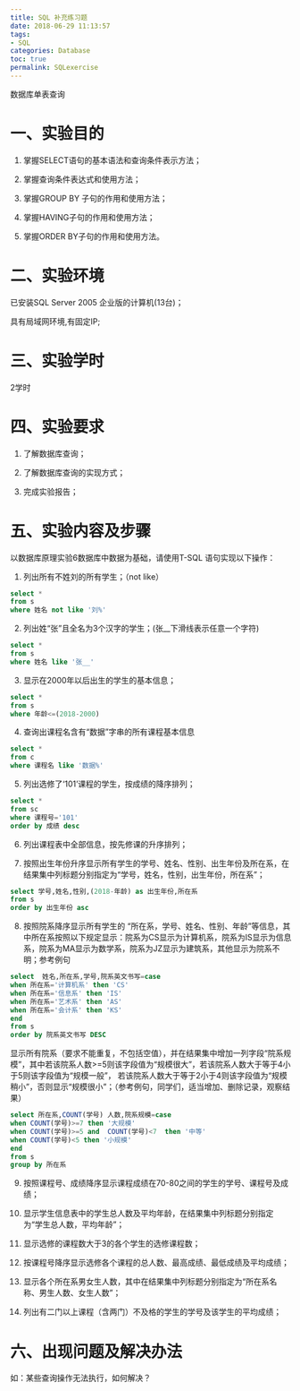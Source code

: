 ```yaml
---
title: SQL 补充练习题
date: 2018-06-29 11:13:57
tags:
- SQL
categories: Database
toc: true
permalink: SQLexercise
---
```

数据库单表查询

<!--more-->

# 一、实验目的

1. 掌握SELECT语句的基本语法和查询条件表示方法；

2. 掌握查询条件表达式和使用方法；

3. 掌握GROUP BY 子句的作用和使用方法；

4. 掌握HAVING子句的作用和使用方法；

5. 掌握ORDER BY子句的作用和使用方法。

# 二、实验环境

已安装SQL Server 2005 企业版的计算机(13台)；

具有局域网环境,有固定IP;

# 三、实验学时

2学时

# 四、实验要求

1. 了解数据库查询；

2. 了解数据库查询的实现方式；

3. 完成实验报告；

# 五、实验内容及步骤

以数据库原理实验6数据库中数据为基础，请使用T-SQL 语句实现以下操作：

1. 列出所有不姓刘的所有学生；（not like）
```sql
select *
from s
where 姓名 not like '刘%'
```
2. 列出姓“张”且全名为3个汉字的学生；(张__下滑线表示任意一个字符)
```sql
select *
from s
where 姓名 like '张__'
```
3. 显示在2000年以后出生的学生的基本信息；
```sql
select *
from s
where 年龄<=(2018-2000)
```

4. 查询出课程名含有“数据”字串的所有课程基本信息
```sql
select *
from c
where 课程名 like '数据%'
```

5. 列出选修了‘101’课程的学生，按成绩的降序排列；
```sql
select *
from sc
where 课程号='101'
order by 成绩 desc
```
6. 列出课程表中全部信息，按先修课的升序排列；


7. 按照出生年份升序显示所有学生的学号、姓名、性别、出生年份及所在系，在结果集中列标题分别指定为“学号，姓名，性别，出生年份，所在系”；
```sql
select 学号,姓名,性别,(2018-年龄) as 出生年份,所在系
from s
order by 出生年份 asc
```
8. 按照院系降序显示所有学生的 “所在系，学号、姓名、性别、年龄”等信息，其中所在系按照以下规定显示：院系为CS显示为计算机系，院系为IS显示为信息系，院系为MA显示为数学系，院系为JZ显示为建筑系，其他显示为院系不明；参考例句
```sql
select  姓名,所在系,学号,院系英文书写=case
when 所在系='计算机系' then 'CS'
when 所在系='信息系' then 'IS'
when 所在系='艺术系' then 'AS'
when 所在系='会计系' then 'KS'
end
from s
order by 院系英文书写 DESC
```

显示所有院系（要求不能重复，不包括空值），并在结果集中增加一列字段“院系规模”，其中若该院系人数>=5则该字段值为“规模很大”，若该院系人数大于等于4小于5则该字段值为“规模一般”， 若该院系人数大于等于2小于4则该字段值为“规模稍小”，否则显示“规模很小”；（参考例句，同学们，适当增加、删除记录，观察结果）
```sql
select 所在系,COUNT(学号) 人数,院系规模=case
when COUNT(学号)>=7 then '大规模'
when COUNT(学号)>=5 and  COUNT(学号)<7  then '中等'
when COUNT(学号)<5 then '小规模'
end
from s
group by 所在系
```

9. 按照课程号、成绩降序显示课程成绩在70-80之间的学生的学号、课程号及成绩；

10. 显示学生信息表中的学生总人数及平均年龄，在结果集中列标题分别指定为“学生总人数，平均年龄”；

11. 显示选修的课程数大于3的各个学生的选修课程数；

12. 按课程号降序显示选修各个课程的总人数、最高成绩、最低成绩及平均成绩；

13. 显示各个所在系男女生人数，其中在结果集中列标题分别指定为“所在系名称、男生人数、女生人数”；

14. 列出有二门以上课程（含两门）不及格的学生的学号及该学生的平均成绩；



# 六、出现问题及解决办法

如：某些查询操作无法执行，如何解决？


